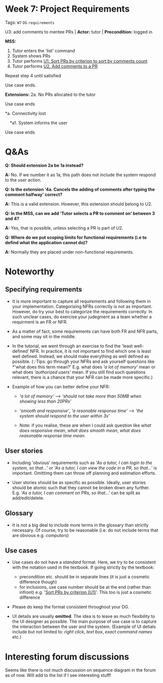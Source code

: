 # Week 7: Project Requirements 

Tags: `W7` `DG` `requirements`

U3: add comments to mentee PRs | **Actor:** tutor | **Precondition:** logged in

**MSS:**
1. Tutor enters the 'list' command 
2. System shows PRs
3. Tutor performs <ins>U1. Sort PRs by criterion to sort by comments count</ins>
4. Tutor performs <ins>U2. Add comments to a PR</ins>

Repeat step 4 until satisfied

Use case ends.

**Extensions:**
2a. No PRs allocated to the tutor

Use case ends

*a. Connectivity lost

&nbsp;&nbsp;&nbsp;&nbsp;*a1. System informs the user

Use case ends

# Q&As

**Q: Should extension 2a be 1a instead?**

**A:** No. If we number it as 1a, this path does not include the system respond to the user action.

**Q: Is the extension '4a. Cancels the adding of comments after typing the comment halfway' correct?**

**A:** This is a valid extension. However, this extension should belong to U2.

**Q: In the MSS, can we add 'Tutor selects a PR to comment on' between 3 and 4?**

**A:** Yes, that is possible, unless selecting a PR is part of U2.

**Q: Where do we put scoping limits for functional requirements (i.e to defind what the application cannot do)?**

**A:** Normally they are placed under non-functional requirements.

# Noteworthy

## Specifying requirements

- It is more important to capture all requirements and following them in your implementation. Categorising NFRs correctly is not as important. However, do try your best to categorize the requirements correctly. In such unclear cases, do exercise your judegment as a team whether a requirment is an FR or NFR.

- As a matter of fact, some requirements can have both FR and NFR parts, and some may sit in the middle.

- In the tutorial, we went through an exercise to find the 'least well-defined' NFR. In practice, it is not important to find which one is least well defined. Instead, we should make everything as well defined as possible. (💡Tips: go through your NFRs and ask yourself questions like *'what does this term mean?' E.g. what does *'a lot of memory'* mean or what does *'authorized users'* mean. If you still find such questions relevant, there is a chance that your NFR can be made more specific.)

- Example of how you can better define your NFR:    
    - *'a lot of memory'* --> *'should not take more than 50MB when showing less than 20PRs'*

    - *'smooth and responsive'*, *'a resonable response time'* --> *'the system should respond to the user within 3s'*

    - Note: if you realise, these are when I could ask question like *what does responsive mean*, *what does smooth mean*, *what does reasonable response time mean*.


## User stories

- Including 'obvious' requirements such as *'As a tutor, I can login to the system, so that...'* or *'As a tutor, I can view the code in a PR, so that...'* is important. Omittimg them can throw off planning and estimation efforts.

- User stories should be as specific as possible. Ideally, user stories should be atomic such that they cannot be broken down any further. E.g. *'As a tutor, I can comment on PRs, so that...'* can be split as add/edit/delete.

## Glossary

- It is not a big deal to include more terms in the glossary than strictly necessary. Of course, try to be reasonable (i.e. do not include terms that are obvious e.g. *computers*)

## Use cases

- Use cases do not have a *standard* format. Here, we try to be consistent with the notation used in the textbook. If going strictly by the textbook:
    - precondition etc. should be in separate lines (it is just a cosmetic difference though)
    - for inclusions, use case number should be at the end (rather than infront) e.g. '<ins>Sort PRs by criterion (U1)</ins>'. This too is just a cosmetic difference

- Please do keep the format consistent throughout your DG.

- UI details are usually **omitted**. The idea is to leave as much flexibility to the UI designer as possible. The main purpose of use case is to capture the interaction between the user and the system. (Example of UI detials include but not limited to: *right click*, *text box*, *exact command names* etc.)

# Interesting forum discussions
Seems like there is not much discussion on sequence diagram in the forum as of now. Will add to the list if I see interesting stuff!